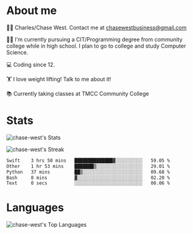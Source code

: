 # About me
🙋‍♂️ Charles/Chase West. Contact me at chasewestbusiness@gmail.com

👨‍🎓 I'm currently pursuing a CIT/Programming degree from community college
while in high school. I plan to go to college and study Computer Science. 

💻 Coding since 12.

🏋️ I love weight lifting! Talk to me about it! 

📚 Currently taking classes at TMCC Community College 

# Stats 

![chase-west's Stats](https://github-readme-stats.vercel.app/api?username=chase-west&theme=prussian&show_icons=true&hide_border=false&count_private=true)


![chase-west's Streak](https://github-readme-streak-stats.herokuapp.com/?user=chase-west&theme=prussian&hide_border=false)

<!--START_SECTION:waka-->

```txt
Swift    3 hrs 50 mins   ██████████████▓░░░░░░░░░░   59.05 %
Other    1 hr 53 mins    ███████▒░░░░░░░░░░░░░░░░░   29.01 %
Python   37 mins         ██▒░░░░░░░░░░░░░░░░░░░░░░   09.68 %
Bash     8 mins          ▓░░░░░░░░░░░░░░░░░░░░░░░░   02.20 %
Text     0 secs          ░░░░░░░░░░░░░░░░░░░░░░░░░   00.06 %
```

<!--END_SECTION:waka-->


# Languages 
![chase-west's Top Languages](https://github-readme-stats.vercel.app/api/top-langs/?username=chase-west&theme=prussian&show_icons=true&hide_border=false&layout=compact)


